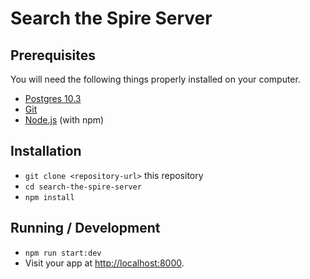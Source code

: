 # Search the Spire Server

## Prerequisites

You will need the following things properly installed on your computer.

* [Postgres 10.3](https://www.postgresql.org/)
* [Git](https://git-scm.com/)
* [Node.js](https://nodejs.org/) (with npm)

## Installation

* `git clone <repository-url>` this repository
* `cd search-the-spire-server`
* `npm install`

## Running / Development

* `npm run start:dev`
* Visit your app at [http://localhost:8000](http://localhost:8000).
